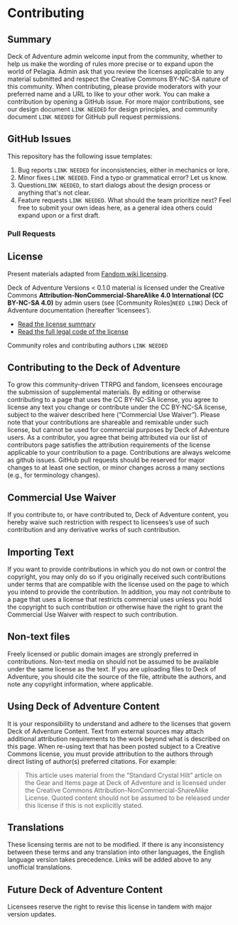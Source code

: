 # Contributing

## Summary

Deck of Adventure admin welcome input from the community, whether to help us make the wording of rules more precise or to expand upon the world of Pelagia. Admin ask that you review the licenses applicable to any material submitted and respect the Creative Commons BY-NC-SA nature of this community. When contributing, please provide moderators with your preferred name and a URL to like to your other work. You can make a contribution by opening a GitHub issue. For more major contributions, see our design document `LINK NEEDED` for design principles, and community document `LINK NEEDED` for GitHub pull request permissions.

## GitHub Issues

This repository has the following issue templates:
1. Bug reports `LINK NEEDED` for inconsistencies, either in mechanics or lore.
2. Minor fixes `LINK NEEDED`. Find a typo or grammatical error? Let us know.
3. Question`LINK NEEDED`, to start dialogs about the design process or anything that's not clear. 
4. Feature requests `LINK NEEDED`. What should the team prioritize next? Feel free to submit your own ideas here, as a general idea others could expand upon or a first draft. 

### Pull Requests 



## License

Present materials adapted from [Fandom wiki licensing](https://www.fandom.com/licensing).

Deck of Adventure Versions < 0.1.0 material is licensed under the Creative Commons **Attribution-NonCommercial-ShareAlike 4.0 International (CC BY-NC-SA 4.0)** by admin users (see [Community Roles]`NEED LINK`) Deck of Adventure documentation (hereafter ‘licensees’).

- [Read the license summary](https://creativecommons.org/licenses/by-nc-sa/4.0/)
- [Read the full legal code of the license](https://creativecommons.org/licenses/by-nc-sa/4.0/legalcode)

Community roles and contributing authors `LINK NEEDED`

## Contributing to the Deck of Adventure

To grow this community-driven TTRPG and fandom, licensees encourage the submission of supplemental materials. By editing or otherwise contributing to a page that uses the CC BY-NC-SA license, you agree to license any text you change or contribute under the CC BY-NC-SA license, subject to the waiver described here (“Commercial Use Waiver”). Please note that your contributions are shareable and remixable under such license, but cannot be used for commercial purposes by Deck of Adventure users. As a contributor, you agree that being attributed via our list of contributors page satisfies the attribution requirements of the license applicable to your contribution to a page. Contributions are always welcome as github issues. GitHub pull requests should be reserved for major changes to at least one section, or minor changes across a many sections (e.g., for terminology changes).

## Commercial Use Waiver

If you contribute to, or have contributed to, Deck of Adventure content, you hereby waive such restriction with respect to licensees’s use of such contribution and any derivative works of such contribution.

## Importing Text

If you want to provide contributions in which you do not own or control the copyright, you may only do so if you originally received such contributions under terms that are compatible with the license used on the page to which you intend to provide the contribution. In addition, you may not contribute to a page that uses a license that restricts commercial uses unless you hold the copyright to such contribution or otherwise have the right to grant the Commercial Use Waiver with respect to such contribution.

## Non-text files

Freely licensed or public domain images are strongly preferred in contributions. Non-text media on should not be assumed to be available under the same license as the text. If you are uploading files to Deck of Adventure, you should cite the source of the file, attribute the authors, and note any copyright information, where applicable.

## Using Deck of Adventure Content

It is your responsibility to understand and adhere to the licenses that govern Deck of Adventure Content. Text from external sources may attach additional attribution requirements to the work beyond what is described on this page. When re-using text that has been posted subject to a Creative Commons license, you must provide attribution to the authors through direct listing of author(s) preferred citations. For example:

> This article uses material from the “Standard Crystal Hilt” article on the Gear and Items page at Deck of Adventure and is licensed under the Creative Commons Attribution-NonCommercial-ShareAlike License. Quoted content should not be assumed to be released under this license if this is not explicitly stated.

## Translations

These licensing terms are not to be modified. If there is any inconsistency between these terms and any translation into other languages, the English language version takes precedence. Links will be added above to any unofficial translations.

## Future Deck of Adventure Content

Licensees reserve the right to revise this license in tandem with major version updates.
